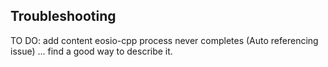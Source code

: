 ## Troubleshooting
TO DO: add content
  eosio-cpp process never completes
  (Auto referencing issue) … find a good way to describe it.
